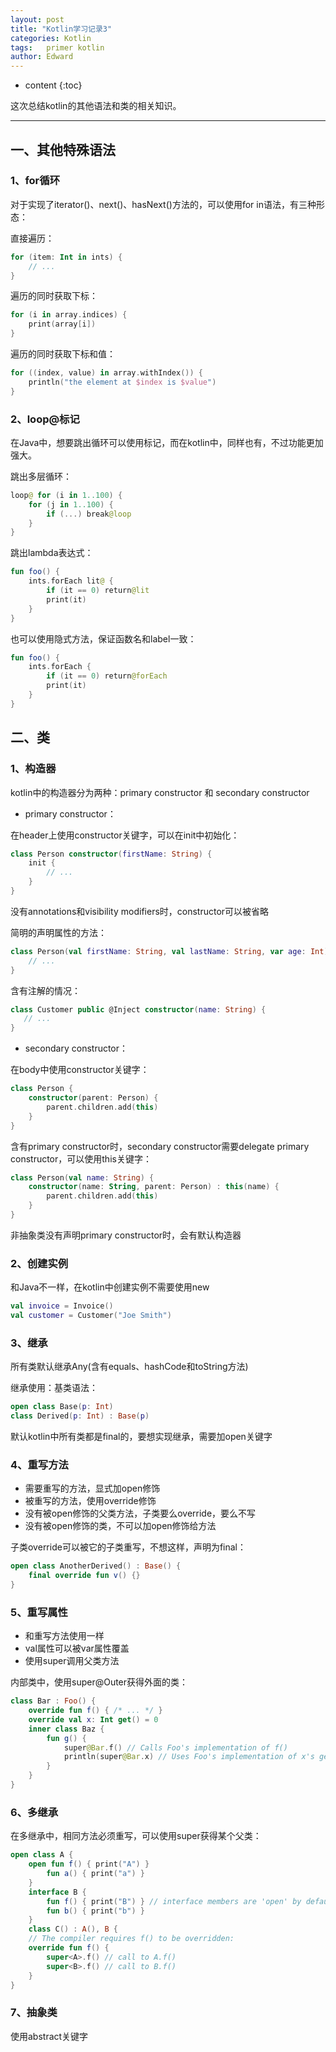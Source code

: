 ```yaml
---
layout: post
title: "Kotlin学习记录3"
categories: Kotlin
tags:   primer kotlin
author: Edward
---
```


* content
{:toc}

这次总结kotlin的其他语法和类的相关知识。

--------------------

## 一、其他特殊语法

### 1、for循环

对于实现了iterator()、next()、hasNext()方法的，可以使用for in语法，有三种形态：

直接遍历：

```kotlin
for (item: Int in ints) {
    // ...
}
```

遍历的同时获取下标：

```kotlin
for (i in array.indices) {
    print(array[i])
}
```

遍历的同时获取下标和值：

```kotlin
for ((index, value) in array.withIndex()) {
    println("the element at $index is $value")
}
```

### 2、loop@标记

在Java中，想要跳出循环可以使用标记，而在kotlin中，同样也有，不过功能更加强大。

跳出多层循环：

```kotlin
loop@ for (i in 1..100) {
    for (j in 1..100) {
        if (...) break@loop
    }
}
```

跳出lambda表达式：

```kotlin
fun foo() {
    ints.forEach lit@ {
        if (it == 0) return@lit
        print(it)
    }
}
```

也可以使用隐式方法，保证函数名和label一致：

```kotlin
fun foo() {
    ints.forEach {
        if (it == 0) return@forEach
        print(it)
    }
}
```

## 二、类

### 1、构造器

kotlin中的构造器分为两种：primary constructor 和 secondary constructor

- primary constructor：

在header上使用constructor关键字，可以在init中初始化：

```kotlin
class Person constructor(firstName: String) {
    init {
        // ...
    }
}
```

没有annotations和visibility modifiers时，constructor可以被省略

简明的声明属性的方法：

```kotlin
class Person(val firstName: String, val lastName: String, var age: Int) {
    // ...
}
```

含有注解的情况：

```kotlin
class Customer public @Inject constructor(name: String) {
   // ...
}
```

- secondary constructor：

在body中使用constructor关键字：

```kotlin
class Person {
    constructor(parent: Person) {
        parent.children.add(this)
    }
}
```

含有primary constructor时，secondary constructor需要delegate primary constructor，可以使用this关键字：

```kotlin
class Person(val name: String) {
    constructor(name: String, parent: Person) : this(name) {
        parent.children.add(this)
    }
}
```

非抽象类没有声明primary constructor时，会有默认构造器

### 2、创建实例

和Java不一样，在kotlin中创建实例不需要使用new

```kotlin
val invoice = Invoice()
val customer = Customer("Joe Smith")
```

### 3、继承

所有类默认继承Any(含有equals、hashCode和toString方法)

继承使用：基类语法：

```kotlin
open class Base(p: Int)
class Derived(p: Int) : Base(p)
```

默认kotlin中所有类都是final的，要想实现继承，需要加open关键字

### 4、重写方法

- 需要重写的方法，显式加open修饰
- 被重写的方法，使用override修饰
- 没有被open修饰的父类方法，子类要么override，要么不写
- 没有被open修饰的类，不可以加open修饰给方法

子类override可以被它的子类重写，不想这样，声明为final：

```kotlin
open class AnotherDerived() : Base() {
    final override fun v() {}
}
```

### 5、重写属性

- 和重写方法使用一样
- val属性可以被var属性覆盖
- 使用super调用父类方法

内部类中，使用super@Outer获得外面的类：

```kotlin
class Bar : Foo() {
    override fun f() { /* ... */ }
    override val x: Int get() = 0
    inner class Baz {
        fun g() {
            super@Bar.f() // Calls Foo's implementation of f()
            println(super@Bar.x) // Uses Foo's implementation of x's getter
        }
    }
}
```

### 6、多继承

在多继承中，相同方法必须重写，可以使用super<Base>获得某个父类：

```kotlin
open class A {
    open fun f() { print("A") }
        fun a() { print("a") }
    }
    interface B {
        fun f() { print("B") } // interface members are 'open' by default
        fun b() { print("b") }
    }
    class C() : A(), B {
    // The compiler requires f() to be overridden:
    override fun f() {
        super<A>.f() // call to A.f()
        super<B>.f() // call to B.f()
    }
}
```

### 7、抽象类

使用abstract关键字
